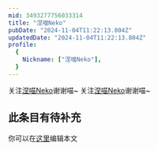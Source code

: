 ```yaml
---
mid: 3493277756033314
title: "涅喵Neko"
pubDate: "2024-11-04T11:22:13.804Z"
updatedDate: "2024-11-04T11:22:13.804Z"
profile:
  {
    Nickname: ["涅喵Neko"],
  }
---
```


关注[涅喵Neko](https://space.bilibili.com/3493277756033314)谢谢喵~ 关注[涅喵Neko](https://space.bilibili.com/3493277756033314)谢谢喵~

## 此条目有待补充
你可以在[这里](https://github.com/Yuhanawa/VTuber.ICU-Content/edit/master/v/涅喵Neko/index.md)编辑本文
